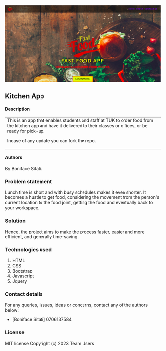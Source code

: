 ![Image of Fast Food App](image.png)

## Kitchen App

#### Description

<table>
<tr>
<td>
This is an app that enables students and staff at TUK to order food from the kitchen app and have it delivered to their classes or offices, or be ready for pick-up.

Incase of any update you can fork the repo.
</td>
</tr>
</table>

#### Authors

By Boniface Sitati.

### Problem statement

Lunch time is short and with busy schedules makes it even shorter. It becomes a hustle to get food, considering the movement from the person's current location to the food joint, getting the food and eventually back to your workspace.

### Solution

Hence, the project aims to make the process faster, easier and more efficient, and generally time-saving.

### Technologies used

1. HTML
2. CSS
3. Bootstrap
4. Javascript
5. Jquery

### Contact details

For any queries, issues, ideas or concerns, contact any of the authors below:

- [Boniface Sitati]
0706137584


### License

MIT license
Copyright (c) 2023 Team Users
